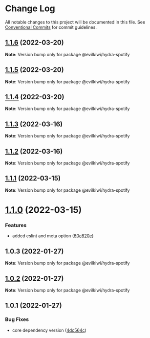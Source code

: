 # Change Log

All notable changes to this project will be documented in this file.
See [Conventional Commits](https://conventionalcommits.org) for commit guidelines.

## [1.1.6](https://github.com/evilkiwi/hydra/compare/@evilkiwi/hydra-spotify@1.1.5...@evilkiwi/hydra-spotify@1.1.6) (2022-03-20)

**Note:** Version bump only for package @evilkiwi/hydra-spotify





## [1.1.5](https://github.com/evilkiwi/hydra/compare/@evilkiwi/hydra-spotify@1.1.4...@evilkiwi/hydra-spotify@1.1.5) (2022-03-20)

**Note:** Version bump only for package @evilkiwi/hydra-spotify





## [1.1.4](https://github.com/evilkiwi/hydra/compare/@evilkiwi/hydra-spotify@1.1.3...@evilkiwi/hydra-spotify@1.1.4) (2022-03-20)

**Note:** Version bump only for package @evilkiwi/hydra-spotify





## [1.1.3](https://github.com/evilkiwi/hydra/compare/@evilkiwi/hydra-spotify@1.1.2...@evilkiwi/hydra-spotify@1.1.3) (2022-03-16)

**Note:** Version bump only for package @evilkiwi/hydra-spotify





## [1.1.2](https://github.com/evilkiwi/hydra/compare/@evilkiwi/hydra-spotify@1.1.1...@evilkiwi/hydra-spotify@1.1.2) (2022-03-16)

**Note:** Version bump only for package @evilkiwi/hydra-spotify





## [1.1.1](https://github.com/evilkiwi/hydra/compare/@evilkiwi/hydra-spotify@1.1.0...@evilkiwi/hydra-spotify@1.1.1) (2022-03-15)

**Note:** Version bump only for package @evilkiwi/hydra-spotify





# [1.1.0](https://github.com/evilkiwi/hydra/compare/@evilkiwi/hydra-spotify@1.0.3...@evilkiwi/hydra-spotify@1.1.0) (2022-03-15)


### Features

* added eslint and meta option ([60c820e](https://github.com/evilkiwi/hydra/commit/60c820e6c53250cdf3d35925a269e2142e2e89cf))





## 1.0.3 (2022-01-27)

**Note:** Version bump only for package @evilkiwi/hydra-spotify





## [1.0.2](https://github.com/evilkiwi/hydra/compare/@evilkiwi/hydra-spotify@1.0.1...@evilkiwi/hydra-spotify@1.0.2) (2022-01-27)

**Note:** Version bump only for package @evilkiwi/hydra-spotify





## 1.0.1 (2022-01-27)


### Bug Fixes

* core dependency version ([4dc564c](https://github.com/evilkiwi/hydra/commit/4dc564cbff42c3780f0b32d1867a7dce97b27a28))
